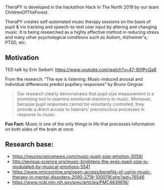TheraPY is developed in the hackathon Hack In The North 2019 by our team ChildrenOfTheForest.

TheraPY creates self-automated music therapy sessions on the basis of pupil & iris tracking and speech-to-text user input by altering and changing music. It is being researched as a highly effective method in reducing stress and many other psychological conditions such as Autism, Alzheimer's, PTSD, etc.     

## Motivation

TED talk by Erin Seibert: https://www.youtube.com/watch?v=47-90fPyQa8   

From the research: “The eye is listening: Music-induced arousal and individual differences predict pupillary responses” by Bruno Gingras   
> Our research clearly demonstrates that pupil size measurement is a promising tool to examine emotional reactions to music. Moreover, because pupil responses cannot be voluntarily controlled, they provide a direct access to listeners’ preconscious processes in response to music.

**Fun Fact:** Music is one of the only things in life that processes information on both sides of the brain at once. 


## Research base:   
* https://neurosciencenews.com/music-pupil-size-emotion-3059/   
* http://serious-science.org/music-brightens-the-eyes-pupil-size-is-modulated-by-musical-emotions-5541    
* https://www.omicsonline.org/open-access/benefits-of-using-music-therapy-in-mental-disorders-2090-2719-1000116.php?aid=76546
* https://www.ncbi.nlm.nih.gov/pmc/articles/PMC4639616/    
